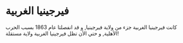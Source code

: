 # فيرجينيا الغربية

كانت فيرجينيا الغربية جزء من ولاية فيرجينيا, و قد انفصلتا عام 1863 بسبب الحرب
الأهلية, و حتي الأن تظل فيرجينيا الغربية ولاية مستقلة!
